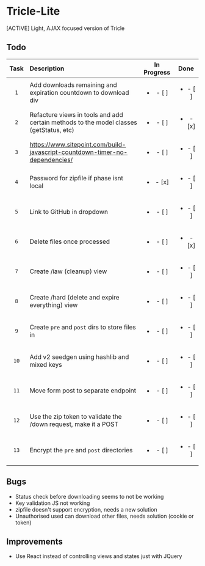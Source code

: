 # Tricle-Lite
[ACTIVE] Light, AJAX focused version of Tricle

## Todo

| Task | Description | In Progress | Done |
| :---: | :--- | :---: | :---: |
| `1` | Add downloads remaining and expiration countdown to download div | <ul><li>- [ ] </li></ul> | <ul><li>- [ ] </li></ul> |
| `2` | Refacture views in tools and add certain methods to the model classes (getStatus, etc) | <ul><li>- [ ] </li></ul> | <ul><li>- [x] </li></ul> |
| `3` | https://www.sitepoint.com/build-javascript-countdown-timer-no-dependencies/ | <ul><li>- [ ] </li></ul> | <ul><li>- [ ] </li></ul> |
| `4` | Password for zipfile if phase isnt local | <ul><li>- [x] </li></ul> | <ul><li>- [ ] </li></ul> |
| `5` | Link to GitHub in dropdown | <ul><li>- [ ] </li></ul> | <ul><li>- [ ] </li></ul> |
| `6` | Delete files once processed | <ul><li>- [ ] </li></ul> | <ul><li>- [x] </li></ul> |
| `7` | Create /iaw (cleanup) view | <ul><li>- [ ] </li></ul> | <ul><li>- [ ] </li></ul> |
| `8` | Create /hard (delete and expire everything) view | <ul><li>- [ ] </li></ul> | <ul><li>- [ ] </li></ul> |
| `9` | Create `pre` and `post` dirs to store files in | <ul><li>- [ ] </li></ul> | <ul><li>- [ ] </li></ul> |
| `10` | Add v2 seedgen using hashlib and mixed keys | <ul><li>- [ ] </li></ul> | <ul><li>- [ ] </li></ul> |
| `11` | Move form post to separate endpoint | <ul><li>- [ ] </li></ul> | <ul><li>- [ ] </li></ul> |
| `12` | Use the zip token to validate the /down request, make it a POST | <ul><li>- [ ] </li></ul> | <ul><li>- [ ] </li></ul> |
| `13` | Encrypt the `pre` and `post` directories | <ul><li>- [ ] </li></ul> | <ul><li>- [ ] </li></ul> |

## Bugs
- Status check before downloading seems to not be working
- Key validation JS not working
- zipfile doesn't support encryption, needs a new solution
- Unauthorised used can download other files, needs solution (cookie or token)

## Improvements
- Use React instead of controlling views and states just with JQuery
